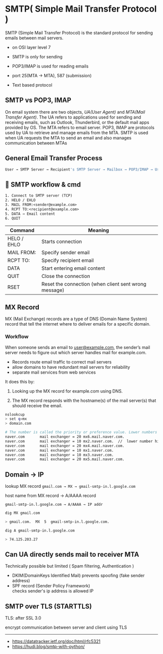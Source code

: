 # SMTP( Simple Mail Transfer Protocol )

SMTP (Simple Mail Transfer Protocol) is the standard protocol for sending emails between mail servers.

* on OSI layer level 7

* SMTP is only for sending
* POP3/IMAP is used for reading emails

* port 25(MTA -> MTA), 587 (submission)
* Text based protocol

## SMTP vs POP3, IMAP

On email system there are two objects, *UA(User Agent)* and *MTA(Mail Transfer Agent)*. The UA refers to applications used for sending and receiving emails, such as Outlook, Thunderbird, or the default mail apps provided by OS. The MTA refers to email server. POP3, IMAP are protocols used by UA to retrieve and manage emails from the MTA. SMTP is used when UA requests the MTA to send an email and also manages communication between MTAs

## General Email Transfer Process

```bash
User → SMTP Server → Recipient's SMTP Server → Mailbox → POP3/IMAP → User reads email
```

## 📜 SMTP workflow & cmd

```txt
1. Connect to SMTP server (TCP)
2. HELO / EHLO
3. MAIL FROM:<sender@example.com>
4. RCPT TO:<recipient@example.com>
5. DATA → Email content
6. QUIT
```

| Command     | Meaning                      |
| ----------- | ---------------------------- |
| HELO / EHLO | Starts connection            |
| MAIL FROM:  | Specify sender email         |
| RCPT TO:    | Specify recipient email      |
| DATA        | Start entering email content |
| QUIT        | Close the connection         |
| RSET        | Reset the connection (when client sent wrong message) |

## MX Record

MX (Mail Exchange) records are a type of DNS (Domain Name System) record that tell the internet where to deliver emails for a specific domain.

### Workflow

When someone sends an email to user@example.com, the sender’s mail server needs to figure out which server handles mail for example.com.

* Records route email traffic to correct mail servers
* allow domains to have redundant mail servers for reliability 
* separate mail services from web services

It does this by:

1. Looking up the MX record for example.com using DNS.

2. The MX record responds with the hostname(s) of the mail server(s) that should receive the email.

```bash
nslookcup
> set q=mx
> domain.com

# The number is called the priority or preference value. Lower numbers have higher priority.
naver.com       mail exchanger = 20 mx6.mail.naver.com.
naver.com       mail exchanger = 10 mx2.naver.com.  //  lower number higher priority
naver.com       mail exchanger = 20 mx4.mail.naver.com.
naver.com       mail exchanger = 10 mx1.naver.com.
naver.com       mail exchanger = 10 mx3.naver.com.
naver.com       mail exchanger = 20 mx5.mail.naver.com.

```

## Domain -> IP

lookup MX record
`gmail.com → MX → gmail-smtp-in.l.google.com`

host name from MX record -> A/AAAA record

`gmail-smtp-in.l.google.com → A/AAAA → IP addr`

```bash
dig MX gmail.com

> gmail.com.  MX  5  gmail-smtp-in.l.google.com.

dig A gmail-smtp-in.l.google.com

> 74.125.203.27
```

## Can UA directly sends mail to receiver MTA

Technically possible but limited ( Spam filtering, Authentication )

* DKIM(DomainKeys Identified Mail)
    prevents spoofing (fake sender address)
* SPF record (Sender Policy Framework)  
    checks sender's ip address is allowed IP 


## SMTP over TLS (STARTTLS)

TLS: after SSL 3.0 

encrypt communication between server and client using TLS

----

* https://datatracker.ietf.org/doc/html/rfc5321
* https://hudi.blog/smtp-with-python/
